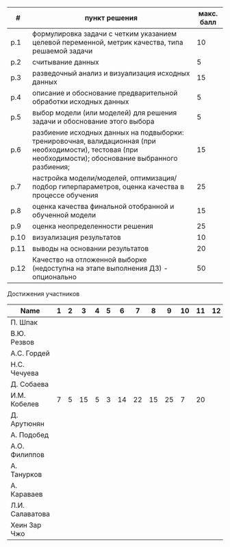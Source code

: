 | #    | пункт решения                                                | макс. балл |
| ---- | ------------------------------------------------------------ | ---------- |
| p.1  | формулировка задачи с четким указанием целевой переменной, метрик качества, типа решаемой задачи | 10         |
| p.2  | считывание данных                                            | 5          |
| p.3  | разведочный анализ и визуализация исходных данных            | 15         |
| p.4  | описание и обоснование предварительной обработки исходных данных | 5          |
| p.5  | выбор модели (или моделей) для решения задачи и обоснование этого выбора | 5          |
| p.6  | разбиение исходных данных на подвыборки: тренировочная, валидационная (при необходимости), тестовая (при необходимости); обоснование выбранного разбиения; | 15         |
| p.7  | настройка модели/моделей, оптимизация/подбор гиперпараметров, оценка качества в процессе обучения | 25         |
| p.8  | оценка качества финальной отобранной и обученной модели      | 15         |
| p.9  | оценка неопределенности решения                              | 25         |
| p.10 | визуализация результатов                                     | 10         |
| p.11 | выводы на основании результатов                              | 20         |
| p.12 | Качество на отложенной выборке (недоступна на этапе выполнения ДЗ) - опционально | 50         |



Достижения участников

| Name            | 1    | 2    | 3    | 4    | 5    | 6    | 7    | 8    | 9    | 10   | 11   | 12   | TOTAL |
| --------------- | ---- | ---- | ---- | ---- | ---- | ---- | ---- | ---- | ---- | ---- | ---- | ---- | ----- |
| П. Шпак         |      |      |      |      |      |      |      |      |      |      |      |      |       |
| В.Ю. Резвов     |      |      |      |      |      |      |      |      |      |      |      |      |       |
| А.С. Гордей     |      |      |      |      |      |      |      |      |      |      |      |      |       |
| Н.С. Чечуева    |      |      |      |      |      |      |      |      |      |      |      |      |       |
| Д. Собаева      |      |      |      |      |      |      |      |      |      |      |      |      |       |
| И.М. Кобелев    | 7    | 5    | 15   | 5    | 3    | 14   | 22   | 15   | 25   | 7    | 20   |      | 138   |
| Д. Арутюнян     |      |      |      |      |      |      |      |      |      |      |      |      |       |
| А. Подобед      |      |      |      |      |      |      |      |      |      |      |      |      |       |
| А.О. Филиппов   |      |      |      |      |      |      |      |      |      |      |      |      |       |
| А. Танурков     |      |      |      |      |      |      |      |      |      |      |      |      |       |
| А. Караваев     |      |      |      |      |      |      |      |      |      |      |      |      |       |
| Л.И. Салаватова |      |      |      |      |      |      |      |      |      |      |      |      |       |
| Хеин Зар Чжо    |      |      |      |      |      |      |      |      |      |      |      |      |       |